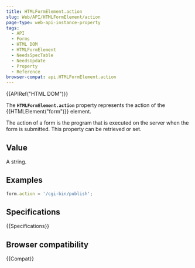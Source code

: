 ```yaml
---
title: HTMLFormElement.action
slug: Web/API/HTMLFormElement/action
page-type: web-api-instance-property
tags:
  - API
  - Forms
  - HTML DOM
  - HTMLFormElement
  - NeedsSpecTable
  - NeedsUpdate
  - Property
  - Reference
browser-compat: api.HTMLFormElement.action
---
```

{{APIRef("HTML DOM")}}

The **`HTMLFormElement.action`** property represents the action
of the {{HTMLElement("form")}} element.

The action of a form is the program that is executed on the server when the form is
submitted. This property can be retrieved or set.

## Value

A string.

## Examples

```js
form.action = '/cgi-bin/publish';
```

## Specifications

{{Specifications}}

## Browser compatibility

{{Compat}}
